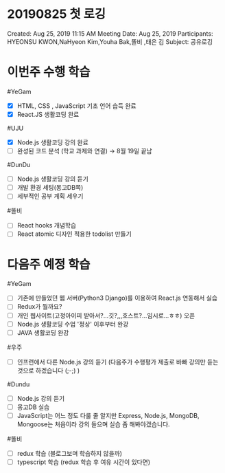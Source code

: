 # 20190825 첫 로깅

Created: Aug 25, 2019 11:15 AM
Meeting Date: Aug 25, 2019
Participants: HYEONSU KWON,NaHyeon Kim,Youha Bak,똘비 ,태은 김
Subject: 공유로깅

# 이번주 수행 학습

#YeGam

- [x]  HTML, CSS , JavaScript 기초 언어 습득 완료
- [x]  React.JS 생활코딩 완료

#UJU

- [x]  Node.js 생활코딩 강의 완료
- [ ]  완성된 코드 분석 (학교 과제와 연결) → 8월 19일 끝남

#DunDu

- [ ]  Node.js 생활코딩 강의 듣기
- [ ]  개발 환경 세팅(몽고DB쪽)
- [ ]  세부적인 공부 계획 세우기

#똘비

- [ ]  React hooks 개념학습
- [ ]  React atomic 디자인 적용한 todolist 만들기

# 다음주 예정 학습

#YeGam

- [ ]  기존에 만들었던 웹 서버(Python3 Django)를 이용하여 React.js 연동해서 실습
- [ ]  Redux가 뭘까요?
- [ ]  개인 웹사이트(고정아이피 받아서?...깃?,,,호스트?...임시로...ㅎㅎ) 오픈
- [ ]  Node.js 생활코딩 수업 '정상' 이후부터 완강
- [ ]  JAVA 생활코딩 완강

#우주

- [ ]  인프런에서 다른 Node.js 강의 듣기 (다음주가 수행평가 제출로 바빠 강의만 듣는 것으로 하겠습니다 (;-;)  )

#Dundu

- [ ]  Node.js 강의 듣기
- [ ]  몽고DB 실습
- [ ]  JavaScript는 어느 정도 다룰 줄 알지만 Express, Node.js, MongoDB, Mongoose는 처음이라 강의 들으며 실습 좀 해봐야겠습니다.

#똘비

- [ ]  redux 학습 (블로그보며 학습하지 않을까)
- [ ]  typescript 학습 (redux 학습 후 여유 시간이 있다면)